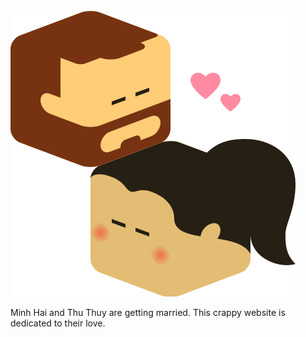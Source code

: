 ![wedding](/images/wedding_sticker.png?raw=true "Merging")

Minh Hai and Thu Thuy are getting married. This crappy website is dedicated to their love.
